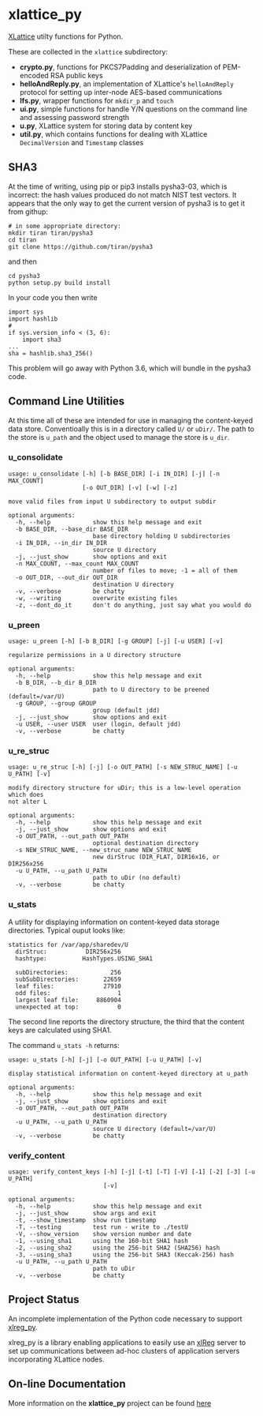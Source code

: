 # xlattice_py

[XLattice](https://jddixon.github.io/xlattice)
utilty functions for Python.

These are collected in the `xlattice` subdirectory:

* **crypto.py**, functions for PKCS7Padding and deserialization of PEM-encoded RSA public keys
* **helloAndReply.py**, an implementation of XLattice's `helloAndReply` protocol for setting up inter-node AES-based communications
* **lfs.py**, wrapper functions for `mkdir_p` and `touch`
* **ui.py**, simple functions for handle Y/N questions on the command line and assessing password strength
* **u.py**, XLattice system for storing data by content key
* **util.py**, which contains functions for dealing with XLattice `DecimalVersion` and `Timestamp` classes

## SHA3

At the time of writing, using pip or pip3 installs pysha3-03, which is
incorrect: the hash values produced do not match NIST test vectors.
It appears that the only way to get the current version of
pysha3 is to get it from githup:

    # in some appropriate directory:
    mkdir tiran tiran/pysha3
    cd tiran
    git clone https://github.com/tiran/pysha3

and then

    cd pysha3
    python setup.py build install

In your code you then write

    import sys
    import hashlib
    #
    if sys.version_info < (3, 6):
        import sha3
    ...
    sha = hashlib.sha3_256()

This problem will go away with Python 3.6, which will bundle in the
pysha3 code.

## Command Line Utilities

At this time all of these are intended for use in managing the
content-keyed data store.  Conventioally this is in a directory called
`U/` or `uDir/`.  The path to the store is `u_path` and the object used
to manage the store is `u_dir`.

### u_consolidate

    usage: u_consolidate [-h] [-b BASE_DIR] [-i IN_DIR] [-j] [-n MAX_COUNT]
                         [-o OUT_DIR] [-v] [-w] [-z]

    move valid files from input U subdirectory to output subdir

    optional arguments:
      -h, --help            show this help message and exit
      -b BASE_DIR, --base_dir BASE_DIR
                            base directory holding U subdirectories
      -i IN_DIR, --in_dir IN_DIR
                            source U directory
      -j, --just_show       show options and exit
      -n MAX_COUNT, --max_count MAX_COUNT
                            number of files to move; -1 = all of them
      -o OUT_DIR, --out_dir OUT_DIR
                            destination U directory
      -v, --verbose         be chatty
      -w, --writing         overwrite existing files
      -z, --dont_do_it      don't do anything, just say what you would do

### u_preen

    usage: u_preen [-h] [-b B_DIR] [-g GROUP] [-j] [-u USER] [-v]

    regularize permissions in a U directory structure

    optional arguments:
      -h, --help            show this help message and exit
      -b B_DIR, --b_dir B_DIR
                            path to U directory to be preened (default=/var/U)
      -g GROUP, --group GROUP
                            group (default jdd)
      -j, --just_show       show options and exit
      -u USER, --user USER  user (login, default jdd)
      -v, --verbose         be chatty

### u\_re_struc

    usage: u_re_struc [-h] [-j] [-o OUT_PATH] [-s NEW_STRUC_NAME] [-u U_PATH] [-v]

    modify directory structure for uDir; this is a low-level operation which does
    not alter L

    optional arguments:
      -h, --help            show this help message and exit
      -j, --just_show       show options and exit
      -o OUT_PATH, --out_path OUT_PATH
                            optional destination directory
      -s NEW_STRUC_NAME, --new_struc_name NEW_STRUC_NAME
                            new dirStruc (DIR_FLAT, DIR16x16, or DIR256x256
      -u U_PATH, --u_path U_PATH
                            path to uDir (no default)
      -v, --verbose         be chatty

### u_stats

A utility for displaying information on content-keyed data storage
directories.  Typical ouput looks like:

    statistics for /var/app/sharedev/U
      dirStruc:           DIR256x256
      hashtype:          HashTypes.USING_SHA1

      subDirectories:            256
      subSubDirectories:       22659
      leaf files:              27910
      odd files:                   1
      largest leaf file:     8860904
      unexpected at top:           0

The second line reports the directory structure, the third that the
content keys are calculated using SHA1.

The command `u_stats -h` returns:

    usage: u_stats [-h] [-j] [-o OUT_PATH] [-u U_PATH] [-v]

    display statistical information on content-keyed directory at u_path

    optional arguments:
      -h, --help            show this help message and exit
      -j, --just_show       show options and exit
      -o OUT_PATH, --out_path OUT_PATH
                            destination directory
      -u U_PATH, --u_path U_PATH
                            source U directory (default=/var/U)
      -v, --verbose         be chatty

### verify_content

    usage: verify_content_keys [-h] [-j] [-t] [-T] [-V] [-1] [-2] [-3] [-u U_PATH]
                               [-v]

    optional arguments:
      -h, --help            show this help message and exit
      -j, --just_show       show args and exit
      -t, --show_timestamp  show run timestamp
      -T, --testing         test run - write to ./testU
      -V, --show_version    show version number and date
      -1, --using_sha1      using the 160-bit SHA1 hash
      -2, --using_sha2      using the 256-bit SHA2 (SHA256) hash
      -3, --using_sha3      using the 256-bit SHA3 (Keccak-256) hash
      -u U_PATH, --u_path U_PATH
                            path to uDir
      -v, --verbose         be chatty


## Project Status

An incomplete implementation of the Python code necessary to support
[xlreg_py](https://jddixon.github.io/xlreg_py).

xlreg_py is a library enabling applications to easily use an
[xlReg](https://jddixon/github.io/xlReg_go) server
to set up communications between ad-hoc clusters of application servers
incorporating XLattice nodes.

## On-line Documentation

More information on the **xlattice_py** project can be found
[here](https://jddixon.github.io/xlattice_py)
